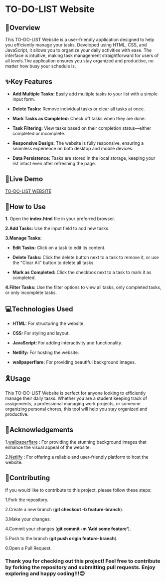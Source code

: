 # TO-DO-LIST Website

## 🌟Overview

This TO-DO-LIST Website is a user-friendly application designed to help you efficiently manage your tasks. Developed using HTML, CSS, and JavaScript, it allows you to organize your daily activities with ease. The interface is intuitive, making task management straightforward for users of all levels.The application ensures you stay organized and productive, no matter how busy your schedule is.


## ✨Key Features

* **Add Multiple Tasks:** Easily add multiple tasks to your list with a simple input form.
 
* **Delete Tasks:** Remove individual tasks or clear all tasks at once.
  
* **Mark Tasks as Completed:** Check off tasks when they are done.
  
* **Task Filtering:** View tasks based on their completion status—either completed or incomplete.
  
* **Responsive Design:** The website is fully responsive, ensuring a seamless experience on both desktop and mobile devices.
  
* **Data Persistence:** Tasks are stored in the local storage, keeping your list intact even after refreshing the page.

 ## 🔗Live Demo
 <a href="https://to-do-list-bynikhilverma.netlify.app/" title="TO-DO-LIST WEBSITE">TO-DO-LIST WEBSITE</a>

## 🚀How to Use

**1.** Open the **index.html** file in your preferred browser.

**2.Add Tasks:** Use the input field to add new tasks.

**3.Manage Tasks:**

* **Edit Tasks:** Click on a task to edit its content.
  
* **Delete Tasks:** Click the delete button next to a task to remove it, or use the "Clear All" button to delete all tasks.
  
* **Mark as Completed:** Click the checkbox next to a task to mark it as completed.
  
**4.Filter Tasks:** Use the filter options to view all tasks, only completed tasks, or only incomplete tasks.

## 💻Technologies Used

* **HTML:** For structuring the website.
  
* **CSS:** For styling and layout.
  
* **JavaScript:** For adding interactivity and functionality.
  
* **Netlify:** For hosting the website.
  
* **wallpaperflare:** For providing beautiful background images.

  
## 🎗️Usage

This TO-DO-LIST Website is perfect for anyone looking to efficiently manage their daily tasks. Whether you are a student keeping track of assignments, a professional managing work projects, or someone organizing personal chores, this tool will help you stay organized and productive.

## 🙏Acknowledgements

1.<a href="https://www.wallpaperflare.com/" title="wallpaperflare">wallpaperflare</a> : For providing the stunning background images that enhance the visual appeal of the website.

2.<a href="https://www.netlify.com/"  title="Netlify">Netlify</a> : For offering a reliable and user-friendly platform to host the website.

## 🤝Contributing

If you would like to contribute to this project, please follow these steps:

1.Fork the repository.

2.Create a new branch (**git checkout -b feature-branch**).

3.Make your changes.

4.Commit your changes (**git commit -m 'Add some feature'**).

5.Push to the branch (**git push origin feature-branch**).

6.Open a Pull Request.


### Thank you for checking out this project! Feel free to contribute by forking the repository and submitting pull requests. Enjoy exploring and happy coding!!!😊



